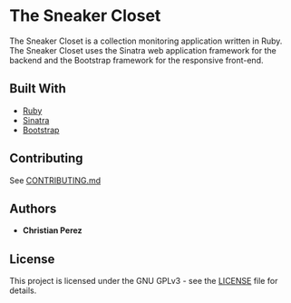 # The Sneaker Closet

The Sneaker Closet is a collection monitoring application written in Ruby. The Sneaker Closet uses the Sinatra web application framework for the backend and the Bootstrap framework for the responsive front-end.

## Built With

* [Ruby](https://www.ruby-lang.org/en/)
* [Sinatra](http://sinatrarb.com/)
* [Bootstrap](https://getbootstrap.com/)

## Contributing

See [CONTRIBUTING.md](CONTRIBUTING.md)

## Authors

* **Christian Perez**

## License

This project is licensed under the GNU GPLv3 - see the [LICENSE](LICENSE) file for details.
